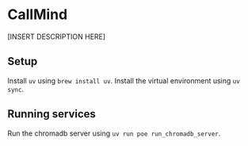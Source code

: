 # CallMind

[INSERT DESCRIPTION HERE]

## Setup

Install `uv` using `brew install uv`.
Install the virtual environment using `uv sync`.

## Running services

Run the chromadb server using `uv run poe run_chromadb_server`.
